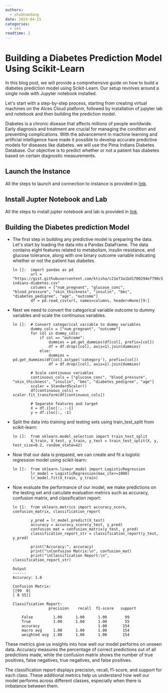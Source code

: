 ```yaml
---
authors:
  - shubhamdang
date: 2024-04-15
categories:
  - se1
readtime: 2
---
```


# Building a Diabetes Prediction Model Using Scikit-Learn
In this blog post, we will provide a comprehensive guide on how to build a diabetes prediction model using Scikit-Learn. Our setup revolves around a single node with Jupyter notebook installed.


Let's start with a step-by-step process, starting from creating virtual machines on the Alces Cloud platform, followed by installation of jupyter lab and notebook and then building the prediction model.
<!-- more -->

Diabetes is a chronic disease that affects millions of people worldwide. Early diagnosis and treatment are crucial for managing the condition and preventing complications. With the advancement in machine learning and artificial intelligence have made it possible to develop accurate predictive models for diseases like diabetes. we will use the Pima Indians Diabetes Database. Our objective is to predict whether or not a patient has diabetes based on certain diagnostic measurements.


## Launch the Instance  
All the steps to launch and connection to instance is provided in [link](../../docs/starter/instance.md).

## Install Jupter Notebook and Lab
All the steps to install jupter notebook and lab is provided in [link](./jupyter-lab-notebook.md).


## Building the Diabetes prediction Model
- The first step in building any predictive model is preparing the data. Let's start by loading the data into a Pandas DataFrame. The data contains eight features related to metabolism, insulin resistance, and glucose tolerance, along with one binary outcome variable indicating whether or not the patient has diabetes.

    ```
    ln []:  import pandas as pd
            url = "https://gist.githubusercontent.com/ktisha/c21e73a1bd1700294ef790c56c8aec1f/raw/819b69b5736821ccee93d05b51de0510bea00294/pima-indians-diabetes.csv"
            columns = ["num_pregnant", "glucose_conc", "blood_pressure", "skin_thickness", "insulin", "bmi", "diabetes_pedigree", "age", "outcome"]
            df = pd.read_csv(url, names=columns, header=None)[9:]
    ```

- Next we need to convert the categorical variable outcome to dummy variables and scale the continuous variables.
    ```
    ln []:  # Convert categorical variable to dummy variables
            dummy_cols = ["num_pregnant", "outcome"]
            for col in dummy_cols:
                if col == "outcome":
                    dummies = pd.get_dummies(df[col], prefix=[col])
                    df = df.drop([col], axis=1).join(dummies)
                else:
                    dummies = pd.get_dummies(df[col].astype('category'), prefix=[col])
                    df = df.drop([col], axis=1).join(dummies)

            # Scale continuous variables
            continuous_cols = ["glucose_conc", "blood_pressure", "skin_thickness", "insulin", "bmi", "diabetes_pedigree", "age"]
            scaler = StandardScaler()
            df[continuous_cols] = scaler.fit_transform(df[continuous_cols])

            # Separate features and target
            X = df.iloc[:, :-1]
            y = df.iloc[:, -1]
    ```

- Split the data into training and testing sets using train_test_split from scikit-learn:

    ```
    ln []:  from sklearn.model_selection import train_test_split
            X_train, X_test, y_train, y_test = train_test_split(X, y, test_size=0.2, random_state=42)
    ```


- Now that our data is prepared, we can create and fit a logistic regression model using scikit-learn:

    ```
    ln []:  from sklearn.linear_model import LogisticRegression
            lr_model = LogisticRegression(max_iter=1000)
            lr_model.fit(X_train, y_train)
    ```


- Now evaluate the performance of our model, we make predictions on the testing set and calculate evaluation metrics such as accuracy, confusion matrix, and classification report:

    ```
    ln []:  from sklearn.metrics import accuracy_score, confusion_matrix, classification_report

            y_pred = lr_model.predict(X_test)
            accuracy = accuracy_score(y_test, y_pred)
            confusion_mat = confusion_matrix(y_test, y_pred)
            classification_report_str = classification_report(y_test, y_pred)

            print("Accuracy:", accuracy)
            print("\nConfusion Matrix:\n", confusion_mat)
            print("\nClassification Report:\n", classification_report_str)

    Output
    ------
    Accuracy: 1.0

    Confusion Matrix:
    [[99  0]
    [ 0 55]]

    Classification Report:
                    precision    recall  f1-score   support

        False         1.00      1.00      1.00        99
        True          1.00      1.00      1.00        55
        accuracy                          1.00       154
        macro avg     1.00      1.00      1.00       154
        weighted avg  1.00      1.00      1.00       154
    ```

These metrics give us insights into how well our model performs on unseen data. Accuracy measures the percentage of correct predictions out of all predictions made, while the confusion matrix shows the number of true positives, false negatives, true negatives, and false positives. 

The classification report displays precision, recall, f1-score, and support for each class. These additional metrics help us understand how well our model performs across different classes, especially when there is imbalance between them.
